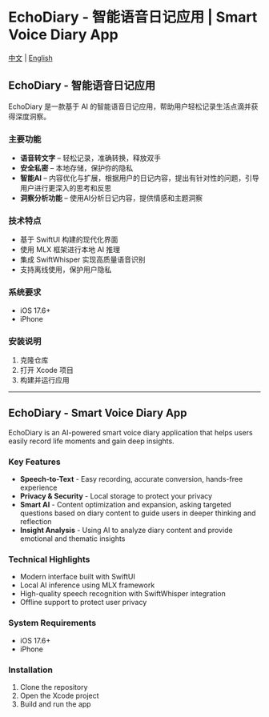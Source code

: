 # EchoDiary - 智能语音日记应用 | Smart Voice Diary App

[中文](#echoDiary---智能语音日记应用) | [English](#echoDiary---smart-voice-diary-app)

## EchoDiary - 智能语音日记应用

EchoDiary 是一款基于 AI 的智能语音日记应用，帮助用户轻松记录生活点滴并获得深度洞察。

### 主要功能

- **语音转文字** – 轻松记录，准确转换，释放双手
- **安全私密** – 本地存储，保护你的隐私
- **智能AI** – 内容优化与扩展，根据用户的日记内容，提出有针对性的问题，引导用户进行更深入的思考和反思
- **洞察分析功能** – 使用AI分析日记内容，提供情感和主题洞察

### 技术特点

- 基于 SwiftUI 构建的现代化界面
- 使用 MLX 框架进行本地 AI 推理
- 集成 SwiftWhisper 实现高质量语音识别
- 支持离线使用，保护用户隐私

### 系统要求

- iOS 17.6+
- iPhone

### 安装说明

1. 克隆仓库
2. 打开 Xcode 项目
3. 构建并运行应用

---

## EchoDiary - Smart Voice Diary App

EchoDiary is an AI-powered smart voice diary application that helps users easily record life moments and gain deep insights.

### Key Features

- **Speech-to-Text** - Easy recording, accurate conversion, hands-free experience
- **Privacy & Security** - Local storage to protect your privacy
- **Smart AI** - Content optimization and expansion, asking targeted questions based on diary content to guide users in deeper thinking and reflection
- **Insight Analysis** - Using AI to analyze diary content and provide emotional and thematic insights

### Technical Highlights

- Modern interface built with SwiftUI
- Local AI inference using MLX framework
- High-quality speech recognition with SwiftWhisper integration
- Offline support to protect user privacy

### System Requirements

- iOS 17.6+
- iPhone

### Installation

1. Clone the repository
2. Open the Xcode project
3. Build and run the app
